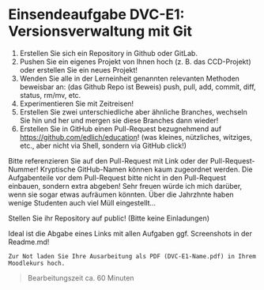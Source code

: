 # Einsendeaufgabe DVC-E1: Versionsverwaltung mit Git

1. Erstellen Sie sich ein Repository in Github oder GitLab.
2. Pushen Sie ein eigenes Projekt von Ihnen hoch (z. B. das CCD-Projekt) oder erstellen Sie ein neues Projekt!
3. Wenden Sie alle in der Lerneinheit genannten relevanten Methoden beweisbar an: (das Github Repo ist Beweis) push, pull, add, commit, diff, status, rm/mv, etc.
4. Experimentieren Sie mit Zeitreisen!
5. Erstellen Sie zwei unterschiedliche aber ähnliche Branches, wechseln Sie hin und her und mergen sie diese Branches dann wieder!
6. Erstellen Sie in GitHub einen Pull-Request bezugnehmend auf https://github.com/edlich/education! (was kleines, nützliches, witziges, etc., aber nicht via Shell, sondern via GitHub click!)

Bitte referenzieren Sie auf den Pull-Request mit Link oder der Pull-Request-Nummer! Kryptische GitHub-Namen können kaum zugeordnet werden. Die Aufgabenteile vor dem Pull-Request bitte nicht in den Pull-Request einbauen, sondern extra abgeben! Sehr freuen würde ich mich darüber, wenn sie sogar etwas aufräumen könnten. Über die Jahrzhnte haben wenige Studenten auch viel Müll eingestellt...

Stellen Sie ihr Repository auf public! (Bitte keine Einladungen)

Ideal ist die Abgabe eines Links mit allen Aufgaben ggf. Screenshots in der Readme.md!

`Zur Not laden Sie Ihre Ausarbeitung als PDF (DVC-E1-Name.pdf) in Ihrem Moodlekurs hoch.`

> Bearbeitungszeit ca. 60 Minuten
